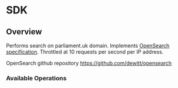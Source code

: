 # SDK

## Overview

Performs search on parliament.uk domain. Implements [OpenSearch specification](https://github.com/dewitt/opensearch). Throttled at 10 requests per second per IP address.

OpenSearch github repository
<https://github.com/dewitt/opensearch>
### Available Operations

